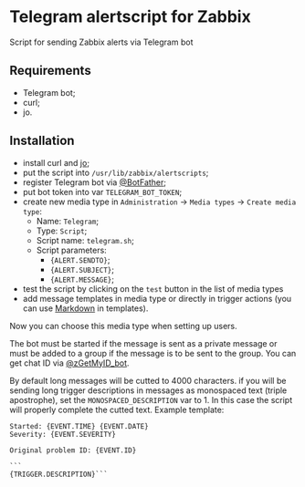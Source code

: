 # Telegram alertscript for Zabbix

Script for sending Zabbix alerts via Telegram bot

## Requirements

- Telegram bot;
- curl;
- jo.

## Installation

- install curl and [jo](https://github.com/jpmens/jo#install);
- put the script into `/usr/lib/zabbix/alertscripts`;
- register Telegram bot via [@BotFather](https://t.me/BotFather);
- put bot token into var `TELEGRAM_BOT_TOKEN`;
- create new media type in `Administration` -> `Media types` -> `Create media type`:
	- Name: `Telegram`;
	- Type: `Script`;
	- Script name: `telegram.sh`;
	- Script parameters:
		- `{ALERT.SENDTO}`;
		- `{ALERT.SUBJECT}`;
		- `{ALERT.MESSAGE}`;
- test the script by clicking on the `test` button in the list of media types
- add message templates in media type or directly in trigger actions (you can use [Markdown](https://core.telegram.org/bots/api#markdown-style) in templates).

Now you can choose this media type when setting up users.

The bot must be started if the message is sent as a private message or must be added to a group if the message is to be sent to the group. You can get chat ID via [@zGetMyID_bot](https://t.me/zGetMyID_bot).

By default long messages will be cutted to 4000 characters. if you will be sending long trigger descriptions in messages as monospaced text (triple apostrophe), set the `MONOSPACED_DESCRIPTION` var to 1. In this case the script will properly complete the cutted text. Example template:

````
Started: {EVENT.TIME} {EVENT.DATE}
Severity: {EVENT.SEVERITY}

Original problem ID: {EVENT.ID}

```
{TRIGGER.DESCRIPTION}```

````
